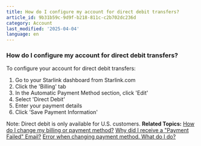 ```yaml
---
title: How do I configure my account for direct debit transfers?
article_id: 9b31b59c-9d9f-b218-811c-c2b702dc236d
category: Account
last_modified: '2025-04-04'
language: en
---
```


### How do I configure my account for direct debit transfers?
To configure your account for direct debit transfers:
  1. Go to your Starlink dashboard from Starlink.com
  2. Click the 'Billing' tab
  3. In the Automatic Payment Method section, click 'Edit'
  4. Select 'Direct Debit'
  5. Enter your payment details
  6. Click 'Save Payment Information'


Note: Direct debit is only available for U.S. customers.
**Related Topics:**
[How do I change my billing or payment method?](https://www.starlink.com/support/article/<https:/support.starlink.com/?topic=92a46406-753e-a8f3-ba4e-39f1edebbbec>)
[Why did I receive a "Payment Failed" Email?](https://www.starlink.com/support/article/<https:/support.starlink.com/?topic=aa5697e2-6851-8482-c88f-6123e58f8827>)
[Error when changing payment method. What do I do?](https://www.starlink.com/support/article/<https:/support.starlink.com/?topic=67a3a11e-94f3-3e99-2a62-41c47a6733cf>)